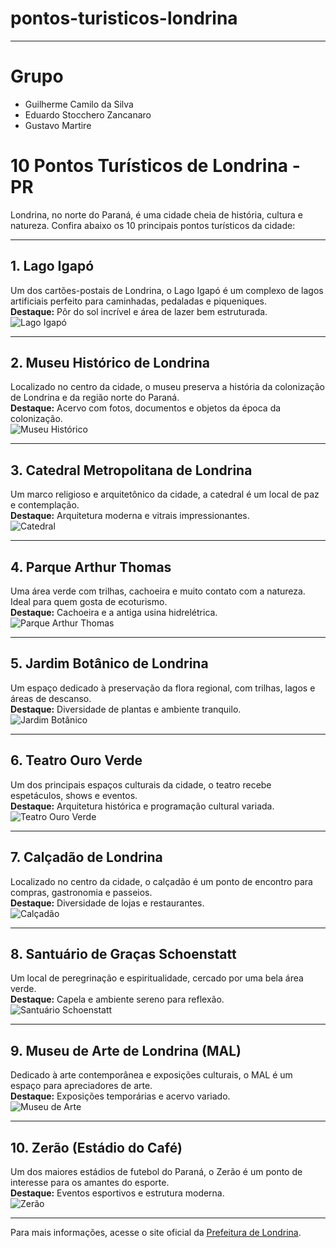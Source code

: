 # pontos-turisticos-londrina

---

# Grupo

- Guilherme Camilo da Silva
- Eduardo Stocchero Zancanaro
- Gustavo Martire

# 10 Pontos Turísticos de Londrina - PR

Londrina, no norte do Paraná, é uma cidade cheia de história, cultura e natureza. Confira abaixo os 10 principais pontos turísticos da cidade:

---

## 1. **Lago Igapó**
Um dos cartões-postais de Londrina, o Lago Igapó é um complexo de lagos artificiais perfeito para caminhadas, pedaladas e piqueniques.  
**Destaque:** Pôr do sol incrível e área de lazer bem estruturada.  
![Lago Igapó](https://upload.wikimedia.org/wikipedia/commons/thumb/7/7d/Lago_Igapó_Londrina.jpg/800px-Lago_Igapó_Londrina.jpg)

---

## 2. **Museu Histórico de Londrina**
Localizado no centro da cidade, o museu preserva a história da colonização de Londrina e da região norte do Paraná.  
**Destaque:** Acervo com fotos, documentos e objetos da época da colonização.  
![Museu Histórico](https://upload.wikimedia.org/wikipedia/commons/thumb/5/5f/Museu_Histórico_de_Londrina.jpg/800px-Museu_Histórico_de_Londrina.jpg)

---

## 3. **Catedral Metropolitana de Londrina**
Um marco religioso e arquitetônico da cidade, a catedral é um local de paz e contemplação.  
**Destaque:** Arquitetura moderna e vitrais impressionantes.  
![Catedral](https://upload.wikimedia.org/wikipedia/commons/thumb/9/9a/Catedral_Metropolitana_de_Londrina.jpg/800px-Catedral_Metropolitana_de_Londrina.jpg)

---

## 4. **Parque Arthur Thomas**
Uma área verde com trilhas, cachoeira e muito contato com a natureza. Ideal para quem gosta de ecoturismo.  
**Destaque:** Cachoeira e a antiga usina hidrelétrica.  
![Parque Arthur Thomas](https://upload.wikimedia.org/wikipedia/commons/thumb/8/8a/Parque_Arthur_Thomas_Londrina.jpg/800px-Parque_Arthur_Thomas_Londrina.jpg)

---

## 5. **Jardim Botânico de Londrina**
Um espaço dedicado à preservação da flora regional, com trilhas, lagos e áreas de descanso.  
**Destaque:** Diversidade de plantas e ambiente tranquilo.  
![Jardim Botânico](https://upload.wikimedia.org/wikipedia/commons/thumb/d/dd/Jardim_Botânico_de_Londrina.jpg/800px-Jardim_Botânico_de_Londrina.jpg)

---

## 6. **Teatro Ouro Verde**
Um dos principais espaços culturais da cidade, o teatro recebe espetáculos, shows e eventos.  
**Destaque:** Arquitetura histórica e programação cultural variada.  
![Teatro Ouro Verde](https://upload.wikimedia.org/wikipedia/commons/thumb/6/6a/Teatro_Ouro_Verde_Londrina.jpg/800px-Teatro_Ouro_Verde_Londrina.jpg)

---

## 7. **Calçadão de Londrina**
Localizado no centro da cidade, o calçadão é um ponto de encontro para compras, gastronomia e passeios.  
**Destaque:** Diversidade de lojas e restaurantes.  
![Calçadão](https://upload.wikimedia.org/wikipedia/commons/thumb/4/4c/Calçadão_de_Londrina.jpg/800px-Calçadão_de_Londrina.jpg)

---

## 8. **Santuário de Graças Schoenstatt**
Um local de peregrinação e espiritualidade, cercado por uma bela área verde.  
**Destaque:** Capela e ambiente sereno para reflexão.  
![Santuário Schoenstatt](https://upload.wikimedia.org/wikipedia/commons/thumb/3/3f/Santuário_Schoenstatt_Londrina.jpg/800px-Santuário_Schoenstatt_Londrina.jpg)

---

## 9. **Museu de Arte de Londrina (MAL)**
Dedicado à arte contemporânea e exposições culturais, o MAL é um espaço para apreciadores de arte.  
**Destaque:** Exposições temporárias e acervo variado.  
![Museu de Arte](https://upload.wikimedia.org/wikipedia/commons/thumb/2/2a/Museu_de_Arte_de_Londrina.jpg/800px-Museu_de_Arte_de_Londrina.jpg)

---

## 10. **Zerão (Estádio do Café)**
Um dos maiores estádios de futebol do Paraná, o Zerão é um ponto de interesse para os amantes do esporte.  
**Destaque:** Eventos esportivos e estrutura moderna.  
![Zerão](https://upload.wikimedia.org/wikipedia/commons/thumb/1/1a/Estádio_do_Café_Londrina.jpg/800px-Estádio_do_Café_Londrina.jpg)

---

Para mais informações, acesse o site oficial da [Prefeitura de Londrina](https://www.londrina.pr.gov.br/).
